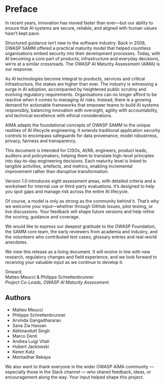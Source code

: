 # Preface

In recent years, innovation has moved faster than ever—but our ability to ensure that AI systems are secure, reliable, and aligned with human values hasn’t kept pace.

Structured guidance isn’t new to the software industry. Back in 2008, OWASP SAMM offered a practical maturity model that helped countless organisations embed security into their development processes. Today, with AI becoming a core part of products, infrastructure and everyday decisions, we’re at a similar crossroads. The OWASP AI Maturity Assessment (AIMA) is our response.

As AI technologies become integral to products, services and critical infrastructure, the stakes are higher than ever. The industry is witnessing a surge in AI adoption, accompanied by heightened public scrutiny and evolving regulatory requirements. Organisations can no longer afford to be reactive when it comes to managing AI risks. Instead, there is a growing demand for actionable frameworks that empower teams to build AI systems responsibly, balancing innovation with oversight, agility with accountability, and technical excellence with ethical considerations.

AIMA adapts the foundational concepts of OWASP SAMM to the unique realities of AI lifecycle engineering. It extends traditional application security controls to encompass safeguards for data provenance, model robustness, privacy, fairness and transparency.

This document is intended for CISOs, AI/ML engineers, product leads, auditors and policymakers, helping them to translate high-level principles into day-to-day engineering decisions. Each maturity level is linked to tangible activities, artefacts, and metrics, enabling incremental improvement rather than disruptive transformation.

Version 1.0 introduces eight assessment areas, with detailed criteria and a worksheet for internal use or third-party evaluations. It’s designed to help you spot gaps and manage risk across the entire AI lifecycle.

Of course, a model is only as strong as the community behind it. That’s why we welcome your input—whether through GitHub Issues, pilot testing, or live discussions. Your feedback will shape future versions and help refine the scoring, guidance and coverage.

We would like to express our deepest gratitude to the OWASP Foundation, the SAMM core team, the early reviewers from academia and industry, and the volunteers who contributed test cases, glossary entries and real-world anecdotes.

We view this release as a living document. It will evolve in line with new research, regulatory changes and field experience, and we look forward to receiving your valuable input as we continue to develop it.

Onward,  
Matteo Meucci & Philippe Schrettenbrunner   
_Project Co-Leads, OWASP AI Maturity Assessment_

## Authors

* Matteo Meucci
* Philippe Schrettenbrunner
* Arvinda Gangadhararao
* Sana Zia Hassan
* Abhinavdutt Singh
* Marco Denti
* Andrea Luigi Vitali
* Hubert Jackowski
* Keren Katz
* Montadhar Rekaya

We also want to thank everyone in the wider OWASP AIMA community — especially those in the Slack channel — who shared feedback, ideas, or encouragement along the way. Your input helped shape this project.
